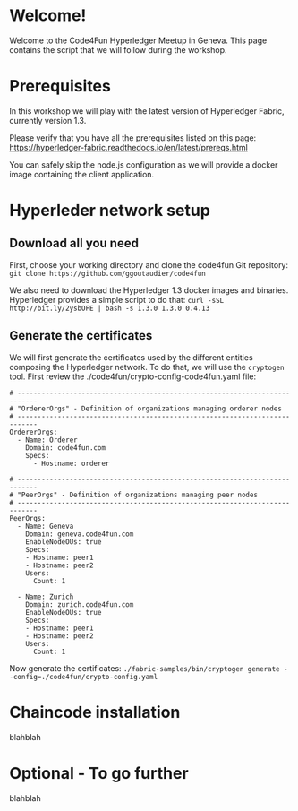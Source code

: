 # Welcome!
Welcome to the Code4Fun Hyperledger Meetup in Geneva.
This page contains the script that we will follow during the workshop.

# Prerequisites
In this workshop we will play with the latest version of Hyperledger Fabric, currently version 1.3.

Please verify that you have all the prerequisites listed on this page:
https://hyperledger-fabric.readthedocs.io/en/latest/prereqs.html

You can safely skip the node.js configuration as we will provide a docker image containing the client application.


# Hyperleder network setup
## Download all you need
First, choose your working directory and clone the code4fun Git repository:
`git clone https://github.com/ggoutaudier/code4fun`

We also need to download the Hyperledger 1.3 docker images and binaries. Hyperledger provides a simple script to do that:
`curl -sSL http://bit.ly/2ysbOFE | bash -s 1.3.0 1.3.0 0.4.13`

## Generate the certificates
We will first generate the certificates used by the different entities composing the Hyperledger network.
To do that, we will use the `cryptogen` tool. 
First review the ./code4fun/crypto-config-code4fun.yaml file:
```
# ---------------------------------------------------------------------------
# "OrdererOrgs" - Definition of organizations managing orderer nodes
# ---------------------------------------------------------------------------
OrdererOrgs:
  - Name: Orderer
    Domain: code4fun.com
    Specs:
      - Hostname: orderer

# ---------------------------------------------------------------------------
# "PeerOrgs" - Definition of organizations managing peer nodes
# ---------------------------------------------------------------------------
PeerOrgs:
  - Name: Geneva
    Domain: geneva.code4fun.com
    EnableNodeOUs: true
    Specs:
    - Hostname: peer1
    - Hostname: peer2
    Users:
      Count: 1

  - Name: Zurich
    Domain: zurich.code4fun.com
    EnableNodeOUs: true
    Specs:
    - Hostname: peer1
    - Hostname: peer2
    Users:
      Count: 1
```

Now generate the certificates:
`./fabric-samples/bin/cryptogen generate --config=./code4fun/crypto-config.yaml`



# Chaincode installation
blahblah

# Optional - To go further
blahblah



